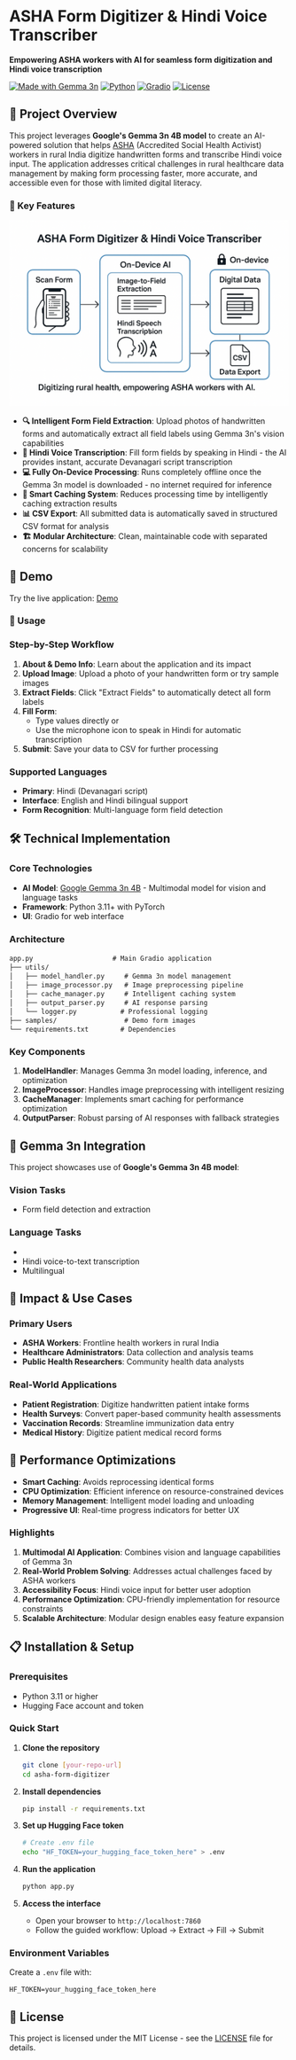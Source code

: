 # ASHA Form Digitizer & Hindi Voice Transcriber

**Empowering ASHA workers with AI for seamless form digitization and Hindi voice transcription**

[![Made with Gemma 3n](https://img.shields.io/badge/Made%20with-Gemma%203n%204B-blue)](https://huggingface.co/google/gemma-3n-E4B-it)
[![Python](https://img.shields.io/badge/Python-3.8+-green)](https://python.org)
[![Gradio](https://img.shields.io/badge/UI-Gradio-orange)](https://gradio.app)
[![License](https://img.shields.io/badge/License-MIT-blue.svg)](LICENSE)

## 🌟 Project Overview

This project leverages **Google's Gemma 3n 4B model** to create an AI-powered solution that helps [ASHA](https://nhm.gov.in/index1.php?lang=1&level=1&sublinkid=150&lid=226) (Accredited Social Health Activist) workers in rural India digitize handwritten forms and transcribe Hindi voice input. The application addresses critical challenges in rural healthcare data management by making form processing faster, more accurate, and accessible even for those with limited digital literacy.

### 🎯 Key Features
![](images/Architecture.png)

- **🔍 Intelligent Form Field Extraction**: Upload photos of handwritten forms and automatically extract all field labels using Gemma 3n's vision capabilities
- **🎤 Hindi Voice Transcription**: Fill form fields by speaking in Hindi - the AI provides instant, accurate Devanagari script transcription
- **💻 Fully On-Device Processing**: Runs completely offline once the Gemma 3n model is downloaded - no internet required for inference
- **💾 Smart Caching System**: Reduces processing time by intelligently caching extraction results
- **📊 CSV Export**: All submitted data is automatically saved in structured CSV format for analysis
- **🏗️ Modular Architecture**: Clean, maintainable code with separated concerns for scalability

## 🚀 Demo

Try the live application: [Demo](https://huggingface.co/spaces/ParulPandey/demo)

### 🔧 Usage

### Step-by-Step Workflow

1. **About & Demo Info**: Learn about the application and its impact
2. **Upload Image**: Upload a photo of your handwritten form or try sample images
3. **Extract Fields**: Click "Extract Fields" to automatically detect all form labels
4. **Fill Form**: 
   - Type values directly or
   - Use the microphone icon to speak in Hindi for automatic transcription
5. **Submit**: Save your data to CSV for further processing

### Supported Languages

- **Primary**: Hindi (Devanagari script)
- **Interface**: English and Hindi bilingual support
- **Form Recognition**: Multi-language form field detection


## 🛠️ Technical Implementation

### Core Technologies

- **AI Model**: [Google Gemma 3n 4B](https://huggingface.co/google/gemma-3n-E4B-it) - Multimodal model for vision and language tasks
- **Framework**: Python 3.11+ with PyTorch
- **UI**: Gradio for web interface

### Architecture

```
app.py                    # Main Gradio application
├── utils/
│   ├── model_handler.py     # Gemma 3n model management
│   ├── image_processor.py   # Image preprocessing pipeline
│   ├── cache_manager.py     # Intelligent caching system
│   ├── output_parser.py     # AI response parsing
│   └── logger.py           # Professional logging
├── samples/                 # Demo form images
└── requirements.txt        # Dependencies
```

### Key Components

1. **ModelHandler**: Manages Gemma 3n model loading, inference, and optimization
2. **ImageProcessor**: Handles image preprocessing with intelligent resizing
3. **CacheManager**: Implements smart caching for performance optimization
4. **OutputParser**: Robust parsing of AI responses with fallback strategies




## 🧠 Gemma 3n Integration

This project showcases use of **Google's Gemma 3n 4B model**:

### Vision Tasks
- Form field detection and extraction

### Language Tasks 
-  
- Hindi voice-to-text transcription
- Multilingual 


## 🏥 Impact & Use Cases

### Primary Users
- **ASHA Workers**: Frontline health workers in rural India
- **Healthcare Administrators**: Data collection and analysis teams
- **Public Health Researchers**: Community health data analysts

### Real-World Applications
- **Patient Registration**: Digitize handwritten patient intake forms
- **Health Surveys**: Convert paper-based community health assessments
- **Vaccination Records**: Streamline immunization data entry
- **Medical History**: Digitize patient medical record forms


## 🚀 Performance Optimizations

- **Smart Caching**: Avoids reprocessing identical forms
- **CPU Optimization**: Efficient inference on resource-constrained devices
- **Memory Management**: Intelligent model loading and unloading
- **Progressive UI**: Real-time progress indicators for better UX



### Highlights

1. **Multimodal AI Application**: Combines vision and language capabilities of Gemma 3n
2. **Real-World Problem Solving**: Addresses actual challenges faced by ASHA workers
3. **Accessibility Focus**: Hindi voice input for better user adoption
4. **Performance Optimization**: CPU-friendly implementation for resource constraints
5. **Scalable Architecture**: Modular design enables easy feature expansion













## 📋 Installation & Setup

### Prerequisites

- Python 3.11 or higher
- Hugging Face account and token

### Quick Start

1. **Clone the repository**
   ```bash
   git clone [your-repo-url]
   cd asha-form-digitizer
   ```

2. **Install dependencies**
   ```bash
   pip install -r requirements.txt
   ```

3. **Set up Hugging Face token**
   ```bash
   # Create .env file
   echo "HF_TOKEN=your_hugging_face_token_here" > .env
   ```

4. **Run the application**
   ```bash
   python app.py
   ```

5. **Access the interface**
   - Open your browser to `http://localhost:7860`
   - Follow the guided workflow: Upload → Extract → Fill → Submit

### Environment Variables

Create a `.env` file with:
```env
HF_TOKEN=your_hugging_face_token_here
```


## 📄 License

This project is licensed under the MIT License - see the [LICENSE](LICENSE) file for details.

